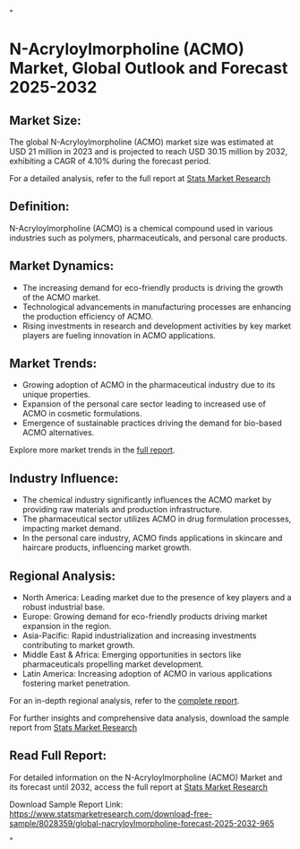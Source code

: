 "<!DOCTYPE html>
<html>

<head>
<title>N-Acryloylmorpholine (ACMO) Market, Global Outlook and Forecast 2025-2032</title>
</head>

<body>

<h1 style=""text-align: center; font-weight: bold;"">N-Acryloylmorpholine (ACMO) Market, Global Outlook and Forecast 2025-2032</h1>


<h2>Market Size:</h2>
<p>The global N-Acryloylmorpholine (ACMO) market size was estimated at USD 21 million in 2023 and is projected to reach USD 30.15 million by 2032, exhibiting a CAGR of 4.10% during the forecast period.</p>
<p>For a detailed analysis, refer to the full report at <a href='https://www.statsmarketresearch.com/global-nacryloylmorpholine-forecast-2025-2032-965-8028359'>Stats Market Research</a></p>

<h2>Definition:</h2>
<p>N-Acryloylmorpholine (ACMO) is a chemical compound used in various industries such as polymers, pharmaceuticals, and personal care products.</p>

<h2>Market Dynamics:</h2>
<ul>
<li>The increasing demand for eco-friendly products is driving the growth of the ACMO market.</li>
<li>Technological advancements in manufacturing processes are enhancing the production efficiency of ACMO.</li>
<li>Rising investments in research and development activities by key market players are fueling innovation in ACMO applications.</li>
</ul>

<h2>Market Trends:</h2>
<ul>
<li>Growing adoption of ACMO in the pharmaceutical industry due to its unique properties.</li>
<li>Expansion of the personal care sector leading to increased use of ACMO in cosmetic formulations.</li>
<li>Emergence of sustainable practices driving the demand for bio-based ACMO alternatives.</li>
</ul>
<p>Explore more market trends in the <a href='https://www.statsmarketresearch.com/global-nacryloylmorpholine-forecast-2025-2032-965-8028359'>full report</a>.</p>

<h2>Industry Influence:</h2>
<ul>
<li>The chemical industry significantly influences the ACMO market by providing raw materials and production infrastructure.</li>
<li>The pharmaceutical sector utilizes ACMO in drug formulation processes, impacting market demand.</li>
<li>In the personal care industry, ACMO finds applications in skincare and haircare products, influencing market growth.</li>
</ul>

<h2>Regional Analysis:</h2>
<ul>
<li>North America: Leading market due to the presence of key players and a robust industrial base.</li>
<li>Europe: Growing demand for eco-friendly products driving market expansion in the region.</li>
<li>Asia-Pacific: Rapid industrialization and increasing investments contributing to market growth.</li>
<li>Middle East & Africa: Emerging opportunities in sectors like pharmaceuticals propelling market development.</li>
<li>Latin America: Increasing adoption of ACMO in various applications fostering market penetration.</li>
</ul>
<p>For an in-depth regional analysis, refer to the <a href='https://www.statsmarketresearch.com/global-nacryloylmorpholine-forecast-2025-2032-965-8028359'>complete report</a>.</p>

<p>For further insights and comprehensive data analysis, download the sample report from <a href='https://www.statsmarketresearch.com/download-free-sample/8028359/global-nacryloylmorpholine-forecast-2025-2032-965'>Stats Market Research</a></p>

<h2>Read Full Report:</h2>
<p>For detailed information on the N-Acryloylmorpholine (ACMO) Market and its forecast until 2032, access the full report at <a href='https://www.statsmarketresearch.com/global-nacryloylmorpholine-forecast-2025-2032-965-8028359'>Stats Market Research</a></p>

<p>Download Sample Report Link: <a href='https://www.statsmarketresearch.com/download-free-sample/8028359/global-nacryloylmorpholine-forecast-2025-2032-965'>https://www.statsmarketresearch.com/download-free-sample/8028359/global-nacryloylmorpholine-forecast-2025-2032-965</a></p>

</body>

</html>"
